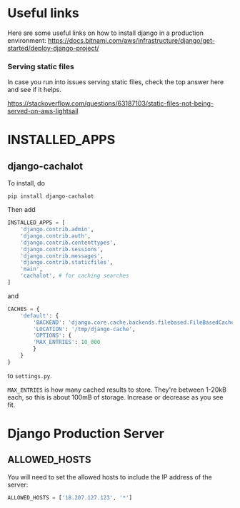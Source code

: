 # Useful links
Here are some useful links on how to install django in a production environment:
https://docs.bitnami.com/aws/infrastructure/django/get-started/deploy-django-project/

### Serving static files
In case you run into issues serving static files, check the top answer here and see if it helps.

https://stackoverflow.com/questions/63187103/static-files-not-being-served-on-aws-lightsail


# INSTALLED_APPS

## django-cachalot

To install, do
```
pip install django-cachalot
```
Then add
```python
INSTALLED_APPS = [
    'django.contrib.admin',
    'django.contrib.auth',
    'django.contrib.contenttypes',
    'django.contrib.sessions',
    'django.contrib.messages',
    'django.contrib.staticfiles',
    'main', 
    'cachalot', # for caching searches
]
```
and
```python
CACHES = {
    'default': {
        'BACKEND': 'django.core.cache.backends.filebased.FileBasedCache',
        'LOCATION': '/tmp/django-cache',
        'OPTIONS': {
        'MAX_ENTRIES': 10_000
        }
    }
}

```
to `settings.py`.

`MAX_ENTRIES` is how many cached results to store. They're between 1-20kB each, so this is about 100mB of storage. Increase or decrease as you see fit.

# Django Production Server

## ALLOWED_HOSTS

You will need to set the allowed hosts to include the IP address of the server:
```python
ALLOWED_HOSTS = ['18.207.127.123', '*']
```

